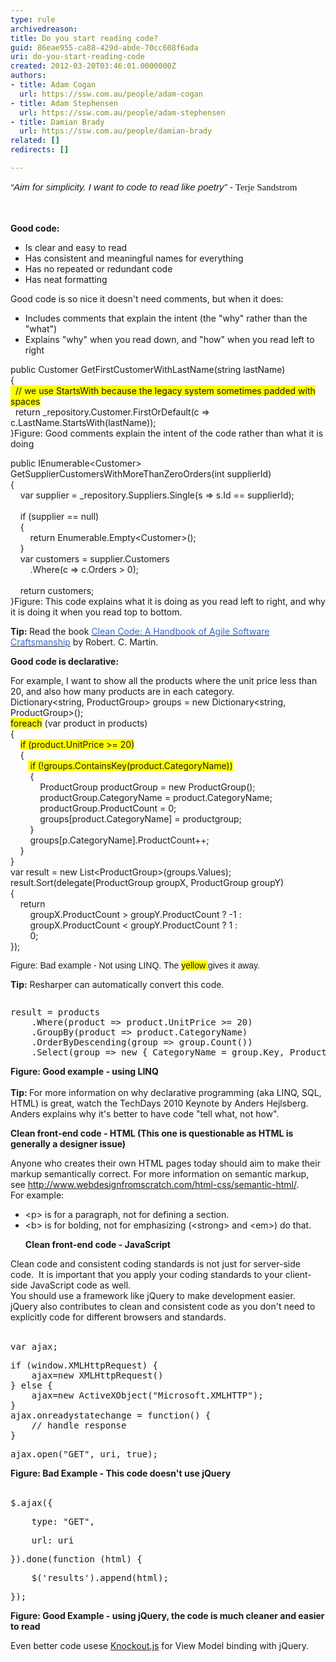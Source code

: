```yaml
---
type: rule
archivedreason: 
title: Do you start reading code?
guid: 86eae955-ca88-429d-abde-70cc608f6ada
uri: do-you-start-reading-code
created: 2012-03-20T03:46:01.0000000Z
authors:
- title: Adam Cogan
  url: https://ssw.com.au/people/adam-cogan
- title: Adam Stephensen
  url: https://ssw.com.au/people/adam-stephensen
- title: Damian Brady
  url: https://ssw.com.au/people/damian-brady
related: []
redirects: []

---
```



<p><span style="line-height&#58;normal;font-family&#58;calibri, sans-serif;font-size&#58;15px;"><em>“Aim for simplicity. I want to code to read like poetry”&#160;- </em><font face="Calibri">Terje Sandstrom</font></span></p>
<br><excerpt class='endintro'></excerpt><br>
<div><strong>Good code&#58;</strong></div>
<ul><li>Is clear and easy to read</li>
<li>Has consistent and meaningful names for everything</li>
<li>Has no repeated or redundant code</li>
<li>Has neat formatting</li></ul>
<p>Good code is so nice it doesn't need comments, but when it does&#58;</p>
<ul><li>Includes comments that explain the&#160;intent (the &quot;why&quot; rather than the &quot;what&quot;)</li>
<li>Explains &quot;why&quot; when you read down, and &quot;how&quot; when you read left to right</li></ul>
<p><span class="ssw-rteStyle-CodeArea">public&#160;Customer GetFirstCustomerWithLastName(string lastName)<br>&#123;<br><span style="background-color&#58;#ffff00;">&#160; // we use StartsWith because the legacy system sometimes padded with spaces</span><br>&#160; return _repository.Customer.FirstOrDefault(c =&gt; c.LastName.StartsWith(lastName));<br>&#125;</span><span class="ssw-rteStyle-FigureNormal">Figure&#58; Good comments explain the intent of the code rather than what it is doing</span></p>
<p><span class="ssw-rteStyle-CodeArea">public IEnumerable&lt;Customer&gt; GetSupplierCustomersWithMoreThanZeroOrders(int supplierId)<br>&#123;<br>&#160;&#160;&#160; var supplier = _repository.Suppliers.Single(s =&gt; s.Id == supplierId);<br><br>&#160;&#160;&#160; if (supplier == null)<br>&#160;&#160;&#160; &#123;<br>&#160;&#160;&#160;&#160;&#160;&#160;&#160;&#160;return&#160;Enumerable.Empty&lt;Customer&gt;();<br>&#160;&#160;&#160; &#125;<br>&#160;&#160;&#160;&#160;var customers = supplier.Customers<br>&#160;&#160;&#160;&#160;&#160;&#160;&#160; .Where(c =&gt; c.Orders &gt; 0);<br><br>&#160;&#160;&#160; return customers;<br>&#125;</span><span class="ssw-rteStyle-FigureNormal">Figure&#58; This code explains what it is doing as you read left to right, and why it is doing it when you read top to bottom.</span></p>
<p><strong>Tip&#58; </strong>Read the book <a href="http&#58;//www.google.com.hk/url?sa=t&amp;rct=j&amp;q=clean+code+download&amp;source=web&amp;cd=2&amp;ved=0CDgQFjAB&amp;url=http&#58;//www.e-reading.org.ua/bookreader.php/134601/Clean_Code_-_A_Handbook_of_Agile_Software_Craftsmanship.html&amp;ei=2jRoT8yfM_LSiAKK9piWBw&amp;usg=AFQjCNEGQx__eAf7t0yM_dYGtaaxJ6TqJA"><font color="#3a66cc">Clean Code&#58; A Handbook of Agile Software Craftsmanship</font></a> by Robert. C. Martin.</p>
<p><strong>Good code is declarative&#58;</strong></p>
<div>For example, I want to show all the products where the&#160;unit price less than 20, and also&#160;how many&#160;products are in each category.</div>
<div><div class="ssw-rteStyle-CodeArea"><div>Dictionary&lt;string, ProductGroup&gt; groups = new Dictionary&lt;string, ProductGroup&gt;();<br><span style="background-color&#58;rgb(255,255,0);"><span style="background-color&#58;rgb(255,255,0);">foreach</span></span> (var product in products)<br>&#123;<br>&#160;&#160;&#160; <span style="background-color&#58;rgb(255,255,0);"><span style="background-color&#58;rgb(255,255,0);">if (product.UnitPrice &gt;= 20)</span></span><br>&#160;&#160;&#160; &#123;<br>&#160;&#160;&#160;&#160;&#160;&#160;&#160;<span style="background-color&#58;rgb(255,255,0);"> if (!groups.ContainsKey(product.CategoryName))</span><br>&#160;&#160;&#160;&#160;&#160;&#160;&#160; &#123;<br>&#160;&#160;&#160;&#160;&#160;&#160;&#160;&#160;&#160;&#160;&#160; ProductGroup productGroup = new ProductGroup();<br>&#160;&#160;&#160;&#160;&#160;&#160;&#160;&#160;&#160;&#160;&#160; productGroup.CategoryName = product.CategoryName;<br>&#160;&#160;&#160;&#160;&#160;&#160;&#160;&#160;&#160;&#160;&#160; productGroup.ProductCount = 0;<br>&#160;&#160;&#160;&#160;&#160;&#160;&#160;&#160;&#160;&#160;&#160; groups[product.CategoryName] = productgroup;<br>&#160;&#160;&#160;&#160;&#160;&#160;&#160; &#125;<br>&#160;&#160;&#160;&#160;&#160;&#160;&#160; groups[p.CategoryName].ProductCount++;<br>&#160;&#160;&#160; &#125;<br>&#125;</div>
<div>var&#160;result = new List&lt;ProductGroup&gt;(groups.Values);<br>result.Sort(delegate(ProductGroup groupX, ProductGroup groupY)<br>&#123;<br>&#160;&#160;&#160; return<br>&#160;&#160;&#160;&#160;&#160;&#160;&#160; groupX.ProductCount &gt; groupY.ProductCount ? -1 &#58;<br>&#160;&#160;&#160;&#160;&#160;&#160;&#160; groupX.ProductCount &lt; groupY.ProductCount ? 1 &#58;<br>&#160;&#160;&#160;&#160;&#160;&#160;&#160; 0;<br>&#125;);</div></div></div>
<pre class="ssw-rteStyle-FigureBad"><span style="font-family&#58;verdana, arial, sans-serif;white-space&#58;normal;">Figure&#58;&#160;Bad example -&#160;Not using LINQ.&#160;The <span style="background-color&#58;rgb(255,255,0);">yellow </span>gives it away.</span></pre>
<p><strong>Tip&#58;</strong> Resharper can automatically convert this code.</p>
<pre><font face="verdana, arial, sans-serif"><span style="white-space&#58;normal;"></span></font></pre>
<div><div class="ssw-rteStyle-CodeArea"><pre>result = products
    .Where(product =&gt; product.UnitPrice &gt;= 20)
    .GroupBy(product =&gt; product.CategoryName)
    .OrderByDescending(group =&gt; group.Count())
    .Select(group =&gt; <span>n</span><span>ew</span><span> </span>&#123; CategoryName = group.Key, ProductCount = group.Count() &#125;);</pre></div></div>
<div class="ssw-rteStyle-FigureGood"><b>Figure&#58; Good example - using LINQ</b><strong></strong></div>
<div><b><br></b></div>
<div><strong>Tip&#58; </strong>For more information on why&#160;declarative programming&#160;(aka LINQ, SQL, HTML) is great,&#160;watch the <a href="http&#58;//channel9.msdn.com/blogs/adebruyn/techdays-2010-developer-keynote-by-anders-hejlsberg"></a><span>TechDay</span><span>s</span><span> 2010 Keynote by Anders Hejlsberg.</span> Anders explains why it's better to have code &quot;tell&#160;what,&#160;not how&quot;.</div>
<p><strong>Clean front-end code - HTML (This one is questionable as HTML is generally a designer issue)</strong></p>
<div>Anyone who creates their own HTML pages today should aim to make their markup semantically correct. For more information on semantic markup, see <a href="http&#58;//www.webdesignfromscratch.com/html-css/semantic-html/">http&#58;//www.webdesignfromscratch.com/html-css/semantic-html/</a>.</div>
<div>For example&#58;</div>
<ul><li>&lt;p&gt;&#160;is for a paragraph,&#160;not for defining a section.</li>
<li>&lt;b&gt; is for bolding,&#160;not for&#160;emphasizing&#160;(&lt;strong&gt; and&#160;&lt;em&gt;) do that.</li>
<strong></strong></ul>
<ul><strong>Clean front-end code -&#160;JavaScript</strong></ul>
<div>Clean code and consistent coding standards is not just for server-side code.&#160; It is important that you apply your coding standards to your client-side JavaScript code as well.</div>
<div>You should use a framework like jQuery to make development easier.&#160; jQuery also&#160;contributes to clean and consistent code as you don't need to explicitly code for different browsers and standards.</div>
<div><strong></strong>&#160;</div>
<div class="ssw-rteStyle-CodeArea"><pre>var ajax;</pre>
<pre>if (window.XMLHttpRequest) &#123;
    ajax=new XMLHttpRequest()
&#125; else &#123;
    ajax=new ActiveXObject(&quot;Microsoft.XMLHTTP&quot;);
&#125;
ajax.onreadystatechange = function() &#123;
    // handle response
&#125;</pre>
<pre>ajax.open(&quot;GET&quot;, uri, true); </pre></div>
<div class="ssw-rteStyle-FigureBad"><strong>Figure&#58; Bad Example - This code doesn't use jQuery</strong></div>
<div><strong></strong>&#160;</div>
<div><strong></strong><div class="ssw-rteStyle-CodeArea"><pre>$.ajax(&#123;</pre>
<pre>    type&#58; &quot;GET&quot;,</pre>
<pre>    url&#58; uri</pre>
<pre>&#125;).done(function (html) &#123;</pre>
<pre>    $('results').append(html);</pre>
<pre>&#125;);</pre></div></div>
<div class="ssw-rteStyle-FigureGood"><strong>Figure&#58; Good Example&#160;</strong><strong>- using jQuery​, the code is much cleaner and easier to read</strong></div>
<p>Even better code usese <a href="http&#58;//knockoutjs.com/">Knockout.js</a> for View Model binding with jQuery.</p>




